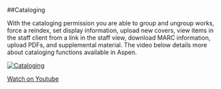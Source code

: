 ##Cataloging

With the cataloging permission you are able to group and ungroup works, force a reindex, set display information, upload new covers, view items in the staff client from a link in the staff view, download MARC information, upload PDFs, and supplemental material. The video below details more about cataloging functions available in Aspen.

[![Cataloging](/manual/images/Cataloging.png)](https://youtu.be/rnrLGIlNf8g)

[Watch on Youtube](https://youtu.be/rnrLGIlNf8g)
